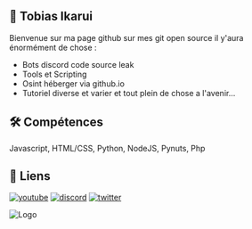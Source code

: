 
## 🦄 Tobias Ikarui
Bienvenue sur ma page github sur mes git open source il y'aura énormément de chose :

- Bots discord code source leak
- Tools et Scripting
- Osint héberger via github.io
- Tutoriel diverse et varier
et tout plein de chose a l'avenir...

## 🛠 Compétences
Javascript, HTML/CSS, Python, NodeJS, Pynuts, Php


## 🔗 Liens
[![youtube](https://img.shields.io/badge/mon_youtube-FF0000?style=for-the-badge&logo=youtube&logoColor=white)](https://www.youtube.com/channel/UCG4En3sD9YwUzzZKPdtpWmg)
[![discord](https://img.shields.io/badge/discord-0A66C2?style=for-the-badge&logo=discord&logoColor=white)](https://discord.gg/mYcMAwzr)
[![twitter](https://img.shields.io/badge/twitter-1DA1F2?style=for-the-badge&logo=twitter&logoColor=white)](https://twitter.com/tobiasrvm)


![Logo](https://cdn.discordapp.com/attachments/1006181085580902531/1025043476175396895/Pink_Panther-dessin-anime.png)

